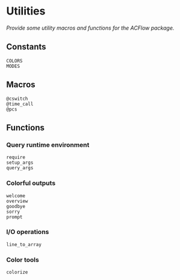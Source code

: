 # Utilities

*Provide some utility macros and functions for the ACFlow package.*

## Constants

```@docs
COLORS
MODES
```

## Macros

```@docs
@cswitch
@time_call
@pcs
```

## Functions

### Query runtime environment

```@docs
require
setup_args
query_args
```

### Colorful outputs

```@docs
welcome
overview
goodbye
sorry
prompt
```

### I/O operations

```@docs
line_to_array
```

### Color tools

```@docs
colorize
```
